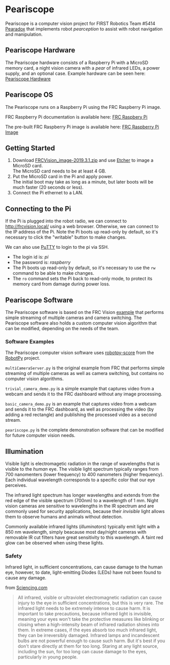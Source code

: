 # Peariscope

Peariscope is a computer vision project for FIRST Robotics Team #5414 [Pearadox](http://https://pearadox5414.weebly.com/) that implements robot _pearception_ to assist with robot navigation and manipulation.

## Peariscope Hardware

The Peariscope hardware consists of a Raspberry Pi with a MicroSD memory card, a night vision camera with a _pear_ of infrared LEDs, a power supply, and an optional case.  Example hardware can be seen here:
[Peariscope Hardware](hardware/README.md)

## Peariscope OS

The Peariscope runs on a Raspberry Pi using the FRC Raspberry Pi image.

FRC Raspberry Pi documentation is available here:
[FRC Raspbery Pi](https://wpilib.screenstepslive.com/s/currentCS/m/85074/l/1027241-using-the-raspberry-pi-for-frc)

The pre-built FRC Raspberry Pi image is available here:
[FRC Raspberry Pi Image](https://github.com/wpilibsuite/FRCVision-pi-gen/releases)

## Getting Started

1. Download [FRCVision_image-2019.3.1.zip](https://github.com/wpilibsuite/FRCVision-pi-gen/releases/download/v2019.3.1/FRCVision_image-2019.3.1.zip) and use [Etcher](https://www.balena.io/etcher/) to image a MicroSD card.  
The MicroSD card needs to be at least 4 GB.  
2. Put the MicroSD card in the Pi and apply power.  
The initial boot may take as long as a minute, but later boots will be much faster (20 seconds or less).  
3. Connect the Pi ethernet to a LAN.  

## Connecting to the Pi

If the Pi is plugged into the robot radio, we can connect to http://frcvision.local/ using a web browser.
Otherwise, we can connect to the IP address of the Pi.
Note the Pi boots up read-only by default, so it's necessary to click the "writable" button to make changes.  

We can also use [PuTTY](https://www.chiark.greenend.org.uk/~sgtatham/putty/latest.html) to login to the pi via SSH.  
- The login id is: *pi*
- The password is: *raspberry*
- The Pi boots up read-only by default, so it's necessary to use the `rw` command to be able to make changes.
- The `ro` command sets the Pi back to read-only mode, to protect its memory card from damage during power loss.

## Peariscope Software

The Peariscope software is based on the FRC Vision [example](https://github.com/wpilibsuite/FRCVision-pi-gen/releases/download/v2019.3.1/example-python-2019.3.1.zip)
that performs simple streaming of multiple cameras and camera switching.
The Peariscope software also holds a custom computer vision algorithm that can be modified, depending on the needs of the team.

### Software Examples

The Peariscope computer vision software uses
[robotpy-score](https://robotpy.readthedocs.io/en/latest/vision/index.html)
from the
[RobotPy](https://robotpy.readthedocs.io/en/latest/index.html) project.

`multiCameraServer.py` is the original example from FRC that performs simple streaming of multiple cameras as well as camera switching, but contains no computer vision algorithms.

`trivial_camera_demo.py` is a simple example that captures video from a webcam and sends it to the FRC dashboard without any image processing.

`basic_camera_demo.py` is an example that captures video from a webcam and sends it to the FRC dashboard, as well as processing the video (by adding a red rectangle) and publishing the processed video as a second stream.

`peariscope.py` is the complete demonstration software that can be modified for future computer vision needs.

## Illumination

Visible light is electromagetic radiation in the range of wavelengths that is visible to the _human_ eye.
The visible light spectrum typically ranges from 700 nanomenters (lower frequency) to 400 nanometers (higher frequency).
Each individual wavelength corresponds to a specific color that our eye perceives.

The infrared light spectrum has longer wavelengths and extends from the red edge of the visible spectrum (700nm) to a wavelength of 1 mm.
Night vision cameras are sensitive to wavelengths in the IR spectrum and are commonly used for security applications,
because their _invisible_ light allows them to observe humans and animals without detection.

Commonly available infrared lights (_illuminators_) typically emit light with a 850 nm wavelength,
simply beacause most day/night cameras with removable IR cut filters have great sensitivity to this wavelength.
A faint red glow can be observed when using these lights.

### Safety

Infrared light, in sufficient concentrations, can cause damage to the human eye, however, to date, light-emitting Diodes (LEDs) have not been found
to cause any damage.

from [Sciencing.com](https://sciencing.com/infrared-light-effect-eyes-6142267.html)

>All infrared, visible or ultraviolet electromagnetic radiation can cause injury to the eye in sufficient concentrations, but this is very rare. The infrared light needs to be extremely intense to cause harm. It is important to take precautions, because infrared light is invisible, meaning your eyes won't take the protective measures like blinking or closing when a high-intensity beam of infrared radiation shines into them. In extreme cases, if the eyes absorb too much infrared light, they can be irreversibly damaged. Infrared lamps and incandescent bulbs are not powerful enough to cause such harm. But it's best if you don't stare directly at them for too long. Staring at any light source, including the sun, for too long can cause damage to the eyes, particularly in young people.

